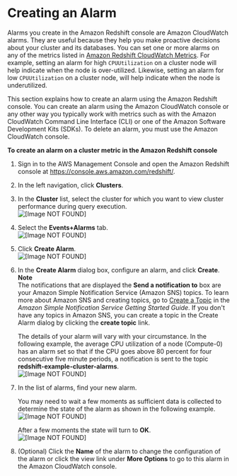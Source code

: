 # Creating an Alarm<a name="performance-metrics-alarms"></a>

Alarms you create in the Amazon Redshift console are Amazon CloudWatch alarms\. They are useful because they help you make proactive decisions about your cluster and its databases\. You can set one or more alarms on any of the metrics listed in [Amazon Redshift CloudWatch Metrics](metrics-listing.md#cloudwatch-metrics-listing)\. For example, setting an alarm for high `CPUUtilization` on a cluster node will help indicate when the node is over\-utilized\. Likewise, setting an alarm for low `CPUUtilization` on a cluster node, will help indicate when the node is underutilized\. 

This section explains how to create an alarm using the Amazon Redshift console\. You can create an alarm using the Amazon CloudWatch console or any other way you typically work with metrics such as with the Amazon CloudWatch Command Line Interface \(CLI\) or one of the Amazon Software Development Kits \(SDKs\)\. To delete an alarm, you must use the Amazon CloudWatch console\.

**To create an alarm on a cluster metric in the Amazon Redshift console**

1. Sign in to the AWS Management Console and open the Amazon Redshift console at [https://console\.aws\.amazon\.com/redshift/](https://console.aws.amazon.com/redshift/)\.

1. In the left navigation, click **Clusters**\.

1. In the **Cluster** list, select the cluster for which you want to view cluster performance during query execution\.  
![\[Image NOT FOUND\]](http://docs.aws.amazon.com/redshift/latest/mgmt/images/cm-metrics-10.png)

1. Select the **Events\+Alarms** tab\.  
![\[Image NOT FOUND\]](http://docs.aws.amazon.com/redshift/latest/mgmt/images/cm-metrics-130.png)

1. Click **Create Alarm**\.  
![\[Image NOT FOUND\]](http://docs.aws.amazon.com/redshift/latest/mgmt/images/cm-metrics-140.png)

1. In the **Create Alarm** dialog box, configure an alarm, and click **Create**\.
**Note**  
The notifications that are displayed the **Send a notification to** box are your Amazon Simple Notification Service \(Amazon SNS\) topics\. To learn more about Amazon SNS and creating topics, go to [Create a Topic](http://docs.aws.amazon.com/sns/latest/gsg/CreateTopic.html) in the *Amazon Simple Notification Service Getting Started Guide*\. If you don't have any topics in Amazon SNS, you can create a topic in the Create Alarm dialog by clicking the **create topic** link\.

   The details of your alarm will vary with your circumstance\. In the following example, the average CPU utilization of a node \(Compute\-0\) has an alarm set so that if the CPU goes above 80 percent for four consecutive five minute periods, a notification is sent to the topic **redshift\-example\-cluster\-alarms**\.  
![\[Image NOT FOUND\]](http://docs.aws.amazon.com/redshift/latest/mgmt/images/cm-alarm-20.png)

1. In the list of alarms, find your new alarm\. 

   You may need to wait a few moments as sufficient data is collected to determine the state of the alarm as shown in the following example\.  
![\[Image NOT FOUND\]](http://docs.aws.amazon.com/redshift/latest/mgmt/images/cm-alarm-30.png)

   After a few moments the state will turn to **OK**\.  
![\[Image NOT FOUND\]](http://docs.aws.amazon.com/redshift/latest/mgmt/images/cm-alarm-40.png)

1. \(Optional\) Click the **Name** of the alarm to change the configuration of the alarm or click the view link under **More Options** to go to this alarm in the Amazon CloudWatch console\.